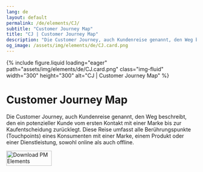 ```yaml
---
lang: de
layout: default
permalink: /de/elements/CJ/
subtitle: "Customer Journey Map"
title: "CJ | Customer Journey Map"
description: "Die Customer Journey, auch Kundenreise genannt, den Weg beschreibt, den ein potenzieller Kunde vom ersten Kontakt mit einer Marke bis zur Kaufentscheidung zurücklegt. Diese Reise umfasst alle Berührungspunkte (Touchpoints) eines Konsumenten mit einer Marke, einem Produkt oder einer Dienstleistung, sowohl online als auch offline."
og_image: /assets/img/elements/de/CJ.card.png
---
```


{% include figure.liquid loading="eager" path="assets/img/elements/de/CJ.card.png" class="img-fluid" width="300" height="300" alt="CJ | Customer Journey Map" %}

# Customer Journey Map

Die Customer Journey, auch Kundenreise genannt, den Weg beschreibt, den ein potenzieller Kunde vom ersten Kontakt mit einer Marke bis zur Kaufentscheidung zurücklegt. Diese Reise umfasst alle Berührungspunkte (Touchpoints) eines Konsumenten mit einer Marke, einem Produkt oder einer Dienstleistung, sowohl online als auch offline.

<a href="https://apps.apple.com/app/apple-store/id6738084498?pt=127441684&ct=website&mt=8">
  <img src="{{ "assets/img/en/appstore.png" | relative_url }}" width="120" height="40" alt="Download PM Elements">
</a>
